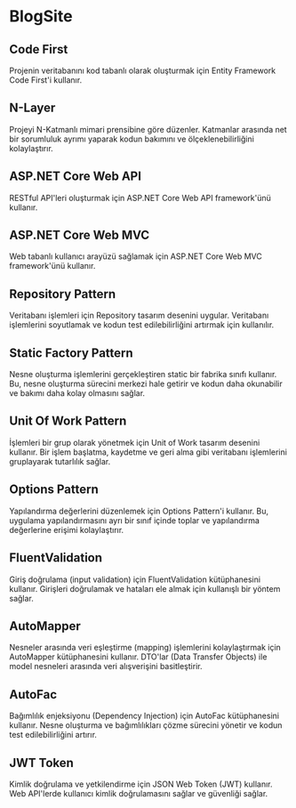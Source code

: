 # BlogSite

**Code First**
---
Projenin veritabanını kod tabanlı olarak oluşturmak için Entity Framework Code First'i kullanır.

**N-Layer**
---
Projeyi N-Katmanlı mimari prensibine göre düzenler. Katmanlar arasında net bir sorumluluk ayrımı yaparak kodun bakımını ve ölçeklenebilirliğini kolaylaştırır.

**ASP.NET Core Web API**
---
RESTful API'leri oluşturmak için ASP.NET Core Web API framework'ünü kullanır.

**ASP.NET Core Web MVC**
---
Web tabanlı kullanıcı arayüzü sağlamak için ASP.NET Core Web MVC framework'ünü kullanır.

**Repository Pattern**
---
Veritabanı işlemleri için Repository tasarım desenini uygular. Veritabanı işlemlerini soyutlamak ve kodun test edilebilirliğini artırmak için kullanılır.

**Static Factory Pattern**
---
Nesne oluşturma işlemlerini gerçekleştiren static bir fabrika sınıfı kullanır. Bu, nesne oluşturma sürecini merkezi hale getirir ve kodun daha okunabilir ve bakımı daha kolay olmasını sağlar.

**Unit Of Work Pattern**
---
İşlemleri bir grup olarak yönetmek için Unit of Work tasarım desenini kullanır. Bir işlem başlatma, kaydetme ve geri alma gibi veritabanı işlemlerini gruplayarak tutarlılık sağlar.

**Options Pattern**
---
Yapılandırma değerlerini düzenlemek için Options Pattern'i kullanır. Bu, uygulama yapılandırmasını ayrı bir sınıf içinde toplar ve yapılandırma değerlerine erişimi kolaylaştırır.

**FluentValidation**
---
Giriş doğrulama (input validation) için FluentValidation kütüphanesini kullanır. Girişleri doğrulamak ve hataları ele almak için kullanışlı bir yöntem sağlar.

**AutoMapper**
---
Nesneler arasında veri eşleştirme (mapping) işlemlerini kolaylaştırmak için AutoMapper kütüphanesini kullanır. DTO'lar (Data Transfer Objects) ile model nesneleri arasında veri alışverişini basitleştirir.

**AutoFac**
---
Bağımlılık enjeksiyonu (Dependency Injection) için AutoFac kütüphanesini kullanır. Nesne oluşturma ve bağımlılıkları çözme sürecini yönetir ve kodun test edilebilirliğini artırır.

**JWT Token**
---
Kimlik doğrulama ve yetkilendirme için JSON Web Token (JWT) kullanır. Web API'lerde kullanıcı kimlik doğrulamasını sağlar ve güvenliği sağlar.
